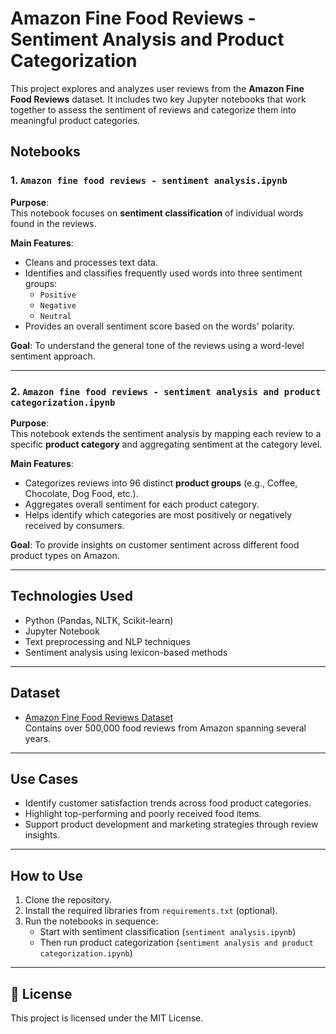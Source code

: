 # Amazon Fine Food Reviews - Sentiment Analysis and Product Categorization

This project explores and analyzes user reviews from the **Amazon Fine Food Reviews** dataset. It includes two key Jupyter notebooks that work together to assess the sentiment of reviews and categorize them into meaningful product categories.

## Notebooks

### 1. `Amazon fine food reviews - sentiment analysis.ipynb`

**Purpose**:  
This notebook focuses on **sentiment classification** of individual words found in the reviews.

**Main Features**:
- Cleans and processes text data.
- Identifies and classifies frequently used words into three sentiment groups:
  - `Positive`
  - `Negative`
  - `Neutral`
- Provides an overall sentiment score based on the words' polarity.

**Goal**: To understand the general tone of the reviews using a word-level sentiment approach.

---

### 2. `Amazon fine food reviews - sentiment analysis and product categorization.ipynb`

**Purpose**:  
This notebook extends the sentiment analysis by mapping each review to a specific **product category** and aggregating sentiment at the category level.

**Main Features**:
- Categorizes reviews into 96 distinct **product groups** (e.g., Coffee, Chocolate, Dog Food, etc.).
- Aggregates overall sentiment for each product category.
- Helps identify which categories are most positively or negatively received by consumers.

**Goal**: To provide insights on customer sentiment across different food product types on Amazon.

---

## Technologies Used

- Python (Pandas, NLTK, Scikit-learn)
- Jupyter Notebook
- Text preprocessing and NLP techniques
- Sentiment analysis using lexicon-based methods

---

## Dataset

- [Amazon Fine Food Reviews Dataset](https://www.kaggle.com/snap/amazon-fine-food-reviews)  
  Contains over 500,000 food reviews from Amazon spanning several years.

---

## Use Cases

- Identify customer satisfaction trends across food product categories.
- Highlight top-performing and poorly received food items.
- Support product development and marketing strategies through review insights.

---

## How to Use

1. Clone the repository.
2. Install the required libraries from `requirements.txt` (optional).
3. Run the notebooks in sequence:
   - Start with sentiment classification (`sentiment analysis.ipynb`)
   - Then run product categorization (`sentiment analysis and product categorization.ipynb`)

---

## 💬 License

This project is licensed under the MIT License.

